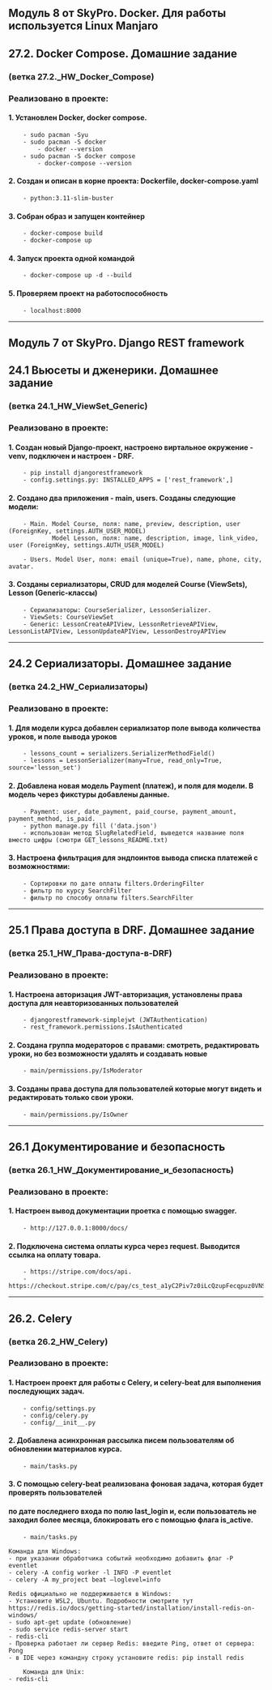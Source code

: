 ## Модуль 8 от SkyPro. Docker. Для работы используется Linux Manjaro

## 27.2. Docker Compose. Домашние задание
### (ветка 27.2._HW_Docker_Compose)

### Реализовано в проекте:

#### 1. Установлен Docker, docker compose. 
        - sudo pacman -Syu
        - sudo pacman -S docker
            - docker --version
        - sudo pacman -S docker compose 
            - docker-compose --version

#### 2. Создан и описан в корне проекта: Dockerfile, docker-compose.yaml
        - python:3.11-slim-buster

#### 3. Собран образ и запущен контейнер
        - docker-compose build
        - docker-compose up

#### 4. Запуск проекта одной командой
        - docker-compose up -d --build

#### 5. Проверяем проект на работоспособность
        - localhost:8000


__________________________________________________________________________________________________________
## Модуль 7 от SkyPro. Django REST framework

## 24.1 Вьюсеты и дженерики. Домашнее задание 
### (ветка 24.1_HW_ViewSet_Generic)

### Реализовано в проекте:

#### 1. Создан новый Django-проект, настроено виртальное окружение - venv, подключен и настроен - DRF.
        - pip install djangorestframework
        - config.settings.py: INSTALLED_APPS = ['rest_framework',]

#### 2. Создано два приложения - main, users. Созданы следующие модели:
        - Main. Model Course, поля: name, preview, description, user (ForeignKey, settings.AUTH_USER_MODEL)
                Model Lesson, поля: name, description, image, link_video, user (ForeignKey, settings.AUTH_USER_MODEL)

        - Users. Model User, поля: email (unique=True), name, phone, city, avatar.

#### 3. Созданы сериализаторы, CRUD для моделей Course (ViewSets), Lesson (Generic-классы)
        - Сериализаторы: CourseSerializer, LessonSerializer.
        - ViewSets: CourseViewSet
        - Generic: LessonCreateAPIView, LessonRetrieveAPIView, LessonListAPIView, LessonUpdateAPIView, LessonDestroyAPIView

________________________________________________________________________________________________________________________

## 24.2 Сериализаторы. Домашнее задание 
### (ветка 24.2_HW_Сериализаторы)

### Реализовано в проекте:

#### 1. Для модели курса добавлен сериализатор поле вывода количества уроков, и поле вывода уроков
        - lessons_count = serializers.SerializerMethodField()
        - lessons = LessonSerializer(many=True, read_only=True, source='lesson_set')

#### 2. Добавлена новая модель Payment (платеж), и поля для модели. В модель через фикстуры добавлены данные.
        - Payment: user, date_payment, paid_course, payment_amount, payment_method, is_paid.
        - python manage.py fill ('data.json')
        - использован метод SlugRelatedField, выведется название поля вместо цифры (смотри GET_lessons_README.txt)

#### 3. Настроена фильтрация для эндпоинтов вывода списка платежей с возможностями:
        - Сортировки по дате оплаты filters.OrderingFilter
        - фильтр по курсу SearchFilter
        - фильтр по способу оплаты filters.SearchFilter

_____________________________________________________________________________________________________________________

## 25.1 Права доступа в DRF. Домашнее задание 
### (ветка 25.1_HW_Права-доступа-в-DRF)

### Реализовано в проекте:

#### 1. Настроена авторизация JWT-авторизация, установлены права доступа для неавторизованных пользователей
        - djangorestframework-simplejwt (JWTAuthentication)
        - rest_framework.permissions.IsAuthenticated

#### 2. Создана группа модераторов с правами: смотреть, редактировать уроки, но без возможности удалять и создавать новые
        - main/permissions.py/IsModerator

#### 3. Созданы права доступа для пользователей которые могут видеть и редактировать только свои уроки.
        - main/permissions.py/IsOwner

_____________________________________________________________________________________________________________________

## 26.1 Документирование и безопасность
### (ветка 26.1_HW_Документирование_и_безопасность)

### Реализовано в проекте:

#### 1. Настроен вывод документации проетка с помощью swagger.
        - http://127.0.0.1:8000/docs/

#### 2. Подключена система оплаты курса через request. Выводится ссылка на оплату товара.
        - https://stripe.com/docs/api.
        - https://checkout.stripe.com/c/pay/cs_test_a1yC2Piv7z0iLcQzupFecqpuz0VNSw2r2j0HHSiSCml7O0WiLo7HYdrPYl#fidkdWxOYHwnPyd1blpxYHZxWjA0S2NgQ2tGND1AMGhVYmxAV00zYzFGd01OUE5BRj1kZlB2Zms3bmpcQWpEdnR3MWNRVENmQnRhYUNPRHZMQGtKcG00ZkZDMXZQMmpTTGt9M0R9c0hRfENONTU1QFR8MndTMicpJ2N3amhWYHdzYHcnP3F3cGApJ2lkfGpwcVF8dWAnPyd2bGtiaWBabHFgaCcpJ2BrZGdpYFVpZGZgbWppYWB3dic%2FcXdwYHgl"

______________________________________________________________________________________________________________________

## 26.2. Celery
### (ветка 26.2_HW_Celery)

### Реализовано в проекте:

#### 1. Настроен проект для работы с Celery, и celery-beat для выполнения последующих задач.
        - config/settings.py
        - config/celery.py
        - config/__init__.py

#### 2.  Добавлена асинхронная рассылка писем пользователям об обновлении материалов курса.
        - main/tasks.py

#### 3. С помощью celery-beat реализована фоновая задача, которая будет проверять пользователей 
#### по дате последнего входа по полю last_login и, если пользователь не заходил более месяца, блокировать его с помощью флага is_active.
        - main/tasks.py
    
    Команда для Windows:
    - при указании обработчика событий необходимо добавить флаг -P eventlet
    - celery -A config worker -l INFO -P eventlet
    - celery -A my_project beat —loglevel=info

    Redis официально не поддерживается в Windows: 
    - Установите WSL2, Ubuntu. Подробности смотрите тут https://redis.io/docs/getting-started/installation/install-redis-on-windows/
    - sudo apt-get update (обновление)
    - sudo service redis-server start
    - redis-cli
    - Проверка работает ли сервер Redis: введите Ping, ответ от сервера: Pong
    - в IDE через командну строку установите redis: pip install redis

        Команда для Unix:
    - redis-cli
